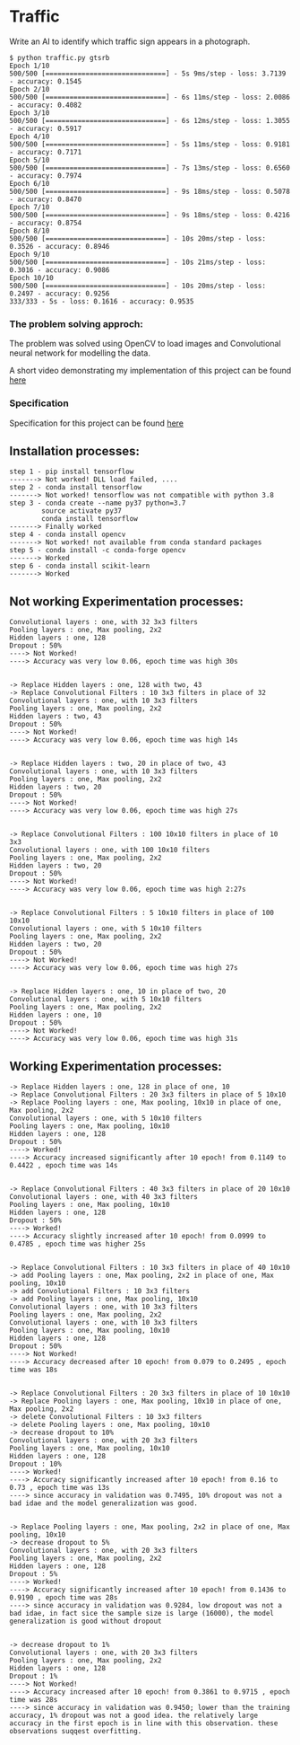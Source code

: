 # Traffic

Write an AI to identify which traffic sign appears in a photograph.

    $ python traffic.py gtsrb
    Epoch 1/10
    500/500 [==============================] - 5s 9ms/step - loss: 3.7139 - accuracy: 0.1545
    Epoch 2/10
    500/500 [==============================] - 6s 11ms/step - loss: 2.0086 - accuracy: 0.4082
    Epoch 3/10
    500/500 [==============================] - 6s 12ms/step - loss: 1.3055 - accuracy: 0.5917
    Epoch 4/10
    500/500 [==============================] - 5s 11ms/step - loss: 0.9181 - accuracy: 0.7171
    Epoch 5/10
    500/500 [==============================] - 7s 13ms/step - loss: 0.6560 - accuracy: 0.7974
    Epoch 6/10
    500/500 [==============================] - 9s 18ms/step - loss: 0.5078 - accuracy: 0.8470
    Epoch 7/10
    500/500 [==============================] - 9s 18ms/step - loss: 0.4216 - accuracy: 0.8754
    Epoch 8/10
    500/500 [==============================] - 10s 20ms/step - loss: 0.3526 - accuracy: 0.8946
    Epoch 9/10
    500/500 [==============================] - 10s 21ms/step - loss: 0.3016 - accuracy: 0.9086
    Epoch 10/10
    500/500 [==============================] - 10s 20ms/step - loss: 0.2497 - accuracy: 0.9256
    333/333 - 5s - loss: 0.1616 - accuracy: 0.9535

### The problem solving approch:

The problem was solved using OpenCV to load images and Convolutional neural network for modelling the data.

A short video demonstrating my implementation of this project can be found [here](https://youtu.be/CsAt3N04TYk)

### Specification

Specification for this project can be found [here](https://cs50.harvard.edu/ai/2020/projects/5/traffic/#specification)


## Installation processes:

    step 1 - pip install tensorflow 
    -------> Not worked! DLL load failed, ....
    step 2 - conda install tensorflow 
    -------> Not worked! tensorflow was not compatible with python 3.8
    step 3 - conda create --name py37 python=3.7
            source activate py37
            conda install tensorflow
    -------> Finally worked
    step 4 - conda install opencv
    -------> Not worked! not available from conda standard packages
    step 5 - conda install -c conda-forge opencv
    -------> Worked
    step 6 - conda install scikit-learn
    -------> Worked

## Not working Experimentation processes:

    Convolutional layers : one, with 32 3x3 filters
    Pooling layers : one, Max pooling, 2x2
    Hidden layers : one, 128
    Dropout : 50%
    ----> Not Worked!
    ----> Accuracy was very low 0.06, epoch time was high 30s

    
    -> Replace Hidden layers : one, 128 with two, 43
    -> Replace Convolutional Filters : 10 3x3 filters in place of 32
    Convolutional layers : one, with 10 3x3 filters
    Pooling layers : one, Max pooling, 2x2
    Hidden layers : two, 43
    Dropout : 50%
    ----> Not Worked!
    ----> Accuracy was very low 0.06, epoch time was high 14s


    -> Replace Hidden layers : two, 20 in place of two, 43
    Convolutional layers : one, with 10 3x3 filters
    Pooling layers : one, Max pooling, 2x2
    Hidden layers : two, 20
    Dropout : 50%
    ----> Not Worked!
    ----> Accuracy was very low 0.06, epoch time was high 27s


    -> Replace Convolutional Filters : 100 10x10 filters in place of 10 3x3
    Convolutional layers : one, with 100 10x10 filters
    Pooling layers : one, Max pooling, 2x2
    Hidden layers : two, 20
    Dropout : 50%
    ----> Not Worked!
    ----> Accuracy was very low 0.06, epoch time was high 2:27s


    -> Replace Convolutional Filters : 5 10x10 filters in place of 100 10x10
    Convolutional layers : one, with 5 10x10 filters
    Pooling layers : one, Max pooling, 2x2
    Hidden layers : two, 20
    Dropout : 50%
    ----> Not Worked!
    ----> Accuracy was very low 0.06, epoch time was high 27s


    -> Replace Hidden layers : one, 10 in place of two, 20
    Convolutional layers : one, with 5 10x10 filters
    Pooling layers : one, Max pooling, 2x2
    Hidden layers : one, 10
    Dropout : 50%
    ----> Not Worked!
    ----> Accuracy was very low 0.06, epoch time was high 31s

    

## Working Experimentation processes:

    -> Replace Hidden layers : one, 128 in place of one, 10
    -> Replace Convolutional Filters : 20 3x3 filters in place of 5 10x10
    -> Replace Pooling layers : one, Max pooling, 10x10 in place of one, Max pooling, 2x2
    Convolutional layers : one, with 5 10x10 filters
    Pooling layers : one, Max pooling, 10x10
    Hidden layers : one, 128
    Dropout : 50%
    ----> Worked!
    ----> Accuracy increased significantly after 10 epoch! from 0.1149 to 0.4422 , epoch time was 14s


    -> Replace Convolutional Filters : 40 3x3 filters in place of 20 10x10
    Convolutional layers : one, with 40 3x3 filters
    Pooling layers : one, Max pooling, 10x10
    Hidden layers : one, 128
    Dropout : 50%
    ----> Worked!
    ----> Accuracy slightly increased after 10 epoch! from 0.0999 to 0.4785 , epoch time was higher 25s


    -> Replace Convolutional Filters : 10 3x3 filters in place of 40 10x10
    -> add Pooling layers : one, Max pooling, 2x2 in place of one, Max pooling, 10x10
    -> add Convolutional Filters : 10 3x3 filters
    -> add Pooling layers : one, Max pooling, 10x10
    Convolutional layers : one, with 10 3x3 filters
    Pooling layers : one, Max pooling, 2x2
    Convolutional layers : one, with 10 3x3 filters
    Pooling layers : one, Max pooling, 10x10
    Hidden layers : one, 128
    Dropout : 50%
    ----> Not Worked!
    ----> Accuracy decreased after 10 epoch! from 0.079 to 0.2495 , epoch time was 18s


    -> Replace Convolutional Filters : 20 3x3 filters in place of 10 10x10
    -> Replace Pooling layers : one, Max pooling, 10x10 in place of one, Max pooling, 2x2
    -> delete Convolutional Filters : 10 3x3 filters
    -> delete Pooling layers : one, Max pooling, 10x10
    -> decrease dropout to 10%
    Convolutional layers : one, with 20 3x3 filters
    Pooling layers : one, Max pooling, 10x10
    Hidden layers : one, 128
    Dropout : 10%
    ----> Worked!
    ----> Accuracy significantly increased after 10 epoch! from 0.16 to 0.73 , epoch time was 13s
    ----> since accuracy in validation was 0.7495, 10% dropout was not a bad idae and the model generalization was good.


    -> Replace Pooling layers : one, Max pooling, 2x2 in place of one, Max pooling, 10x10
    -> decrease dropout to 5%
    Convolutional layers : one, with 20 3x3 filters
    Pooling layers : one, Max pooling, 2x2
    Hidden layers : one, 128
    Dropout : 5%
    ----> Worked!
    ----> Accuracy significantly increased after 10 epoch! from 0.1436 to 0.9190 , epoch time was 28s
    ----> since accuracy in validation was 0.9284, low dropout was not a bad idae, in fact sice the sample size is large (16000), the model generalization is good without dropout


    -> decrease dropout to 1%
    Convolutional layers : one, with 20 3x3 filters
    Pooling layers : one, Max pooling, 2x2
    Hidden layers : one, 128
    Dropout : 1%
    ----> Not Worked!
    ----> Accuracy increased after 10 epoch! from 0.3861 to 0.9715 , epoch time was 28s
    ----> since accuracy in validation was 0.9450; lower than the training accuracy, 1% dropout was not a good idea. the relatively large accuracy in the first epoch is in line with this observation. these observations suqqest overfitting.

